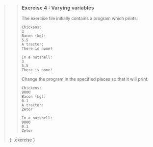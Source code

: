 >>### Exercise 4 : Varying variables
>>
>>The exercise file initially contains a program which prints:
>>```output
>>Chickens:
>>3
>>Bacon (kg):
>>5.5
>>A tractor:
>>There is none!
>>
>>In a nutshell:
>>3
>>5.5
>>There is none!
>>```
>>
>>Change the program in the specified places so that it will print:
>>
>>```output
>>Chickens:
>>9000
>>Bacon (kg):
>>0.1
>>A tractor:
>>Zetor
>>
>>In a nutshell:
>>9000
>>0.1
>>Zetor
>>```
>{: .exercise }